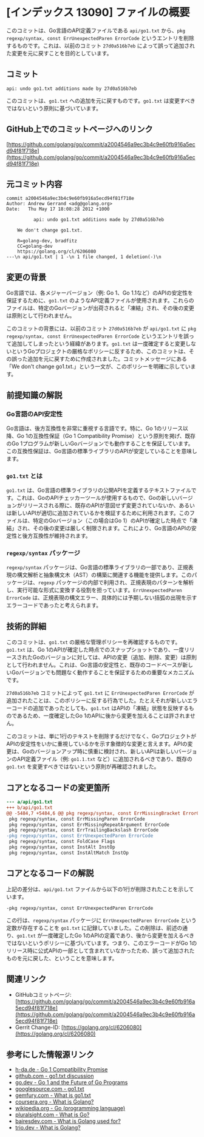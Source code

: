 # [インデックス 13090] ファイルの概要

このコミットは、Go言語のAPI定義ファイルである `api/go1.txt` から、`pkg regexp/syntax, const ErrUnexpectedParen ErrorCode` というエントリを削除するものです。これは、以前のコミット `27d0a516b7eb` によって誤って追加された変更を元に戻すことを目的としています。

## コミット

`api: undo go1.txt additions made by 27d0a516b7eb`

このコミットは、`go1.txt` への追加を元に戻すものです。`go1.txt` は変更すべきではないという原則に基づいています。

## GitHub上でのコミットページへのリンク

[https://github.com/golang/go/commit/a2004546a9ec3b4c9e60fb916a5ecd94f81f718e](https://github.com/golang/go/commit/a2004546a9ec3b4c9e60fb916a5ecd94f81f718e)

## 元コミット内容

```
commit a2004546a9ec3b4c9e60fb916a5ecd94f81f718e
Author: Andrew Gerrand <adg@golang.org>
Date:   Thu May 17 18:08:28 2012 +1000

          api: undo go1.txt additions made by 27d0a516b7eb
    
    We don't change go1.txt.
    
    R=golang-dev, bradfitz
    CC=golang-dev
    https://golang.org/cl/6206080
---\n api/go1.txt | 1 -\n 1 file changed, 1 deletion(-)\n
```

## 変更の背景

Go言語では、各メジャーバージョン（例: Go 1、Go 1.1など）のAPIの安定性を保証するために、`go1.txt` のようなAPI定義ファイルが使用されます。これらのファイルは、特定のGoバージョンが出荷されると「凍結」され、その後の変更は原則として行われません。

このコミットの背景には、以前のコミット `27d0a516b7eb` が `api/go1.txt` に `pkg regexp/syntax, const ErrUnexpectedParen ErrorCode` というエントリを誤って追加してしまったという経緯があります。`go1.txt` は一度確定すると変更しないというGoプロジェクトの厳格なポリシーに反するため、このコミットは、その誤った追加を元に戻すために作成されました。コミットメッセージにある「We don't change go1.txt.」という一文が、このポリシーを明確に示しています。

## 前提知識の解説

### Go言語のAPI安定性

Go言語は、後方互換性を非常に重視する言語です。特に、Go 1のリリース以降、Go 1の互換性保証（Go 1 Compatibility Promise）という原則を掲げ、既存のGo 1プログラムが新しいGoバージョンでも動作することを保証しています。この互換性保証は、Go言語の標準ライブラリのAPIが安定していることを意味します。

### `go1.txt` とは

`go1.txt` は、Go言語の標準ライブラリの公開APIを定義するテキストファイルです。これは、GoのAPIチェッカーツールが使用するもので、Goの新しいバージョンがリリースされる際に、既存のAPIが意図せず変更されていないか、あるいは新しいAPIが適切に追加されているかを検証するために利用されます。このファイルは、特定のGoバージョン（この場合はGo 1）のAPIが確定した時点で「凍結」され、その後の変更は厳しく制限されます。これにより、Go言語のAPIの安定性と後方互換性が維持されます。

### `regexp/syntax` パッケージ

`regexp/syntax` パッケージは、Go言語の標準ライブラリの一部であり、正規表現の構文解析と抽象構文木（AST）の構築に関連する機能を提供します。このパッケージは、`regexp` パッケージの内部で利用され、正規表現のパターンを解析し、実行可能な形式に変換する役割を担っています。`ErrUnexpectedParen ErrorCode` は、正規表現の構文エラー、具体的には予期しない括弧の出現を示すエラーコードであったと考えられます。

## 技術的詳細

このコミットは、`go1.txt` の厳格な管理ポリシーを再確認するものです。`go1.txt` は、Go 1のAPIが確定した時点でのスナップショットであり、一度リリースされたGoのバージョンに対しては、APIの変更（追加、削除、変更）は原則として行われません。これは、Go言語の安定性と、既存のコードベースが新しいGoバージョンでも問題なく動作することを保証するための重要なメカニズムです。

`27d0a516b7eb` コミットによって `go1.txt` に `ErrUnexpectedParen ErrorCode` が追加されたことは、このポリシーに反する行為でした。たとえそれが新しいエラーコードの追加であったとしても、`go1.txt` はAPIの「凍結」状態を反映するものであるため、一度確定したGo 1のAPIに後から変更を加えることは許されません。

このコミットは、単に1行のテキストを削除するだけでなく、GoプロジェクトがAPIの安定性をいかに重視しているかを示す象徴的な変更と言えます。APIの変更は、Goのバージョンアップ時に慎重に検討され、新しいAPIは新しいバージョンのAPI定義ファイル（例: `go1.1.txt` など）に追加されるべきであり、既存の `go1.txt` を変更すべきではないという原則が再確認されました。

## コアとなるコードの変更箇所

```diff
--- a/api/go1.txt
+++ b/api/go1.txt
@@ -5484,7 +5484,6 @@ pkg regexp/syntax, const ErrMissingBracket ErrorCode
 pkg regexp/syntax, const ErrMissingParen ErrorCode
 pkg regexp/syntax, const ErrMissingRepeatArgument ErrorCode
 pkg regexp/syntax, const ErrTrailingBackslash ErrorCode
-pkg regexp/syntax, const ErrUnexpectedParen ErrorCode
 pkg regexp/syntax, const FoldCase Flags
 pkg regexp/syntax, const InstAlt InstOp
 pkg regexp/syntax, const InstAltMatch InstOp
```

## コアとなるコードの解説

上記の差分は、`api/go1.txt` ファイルから以下の1行が削除されたことを示しています。

`-pkg regexp/syntax, const ErrUnexpectedParen ErrorCode`

この行は、`regexp/syntax` パッケージに `ErrUnexpectedParen ErrorCode` という定数が存在することを `go1.txt` に記録していました。この削除は、前述の通り、`go1.txt` が一度確定したGo 1のAPIの定義であり、後から変更を加えるべきではないというポリシーに基づいています。つまり、このエラーコードがGo 1のリリース時に公式APIの一部として含まれていなかったため、誤って追加されたものを元に戻した、ということを意味します。

## 関連リンク

*   GitHubコミットページ: [https://github.com/golang/go/commit/a2004546a9ec3b4c9e60fb916a5ecd94f81f718e](https://github.com/golang/go/commit/a2004546a9ec3b4c9e60fb916a5ecd94f81f718e)
*   Gerrit Change-ID: [https://golang.org/cl/6206080](https://golang.org/cl/6206080)

## 参考にした情報源リンク

*   [h-da.de - Go 1 Compatibility Promise](https://vertexaisearch.cloud.google.com/grounding-api-redirect/AUZIYQFL_DzjY2tzVx2hDZsCWv047LxW3cKfsmUX8fX0PQVLnZ6cuXn8yZQQZTV_20UZCVwYMiXx4L_fTb_D46JQ_LfQTZbGuv_qr9tKyCLld1f_kufJ4SIBQWc7ic-UOelBFlnIyjUiHKMaAy0oJSIQfTEfaH5CqSay3wE=)
*   [github.com - go1.txt discussion](https://vertexaisearch.cloud.google.com/grounding-api-redirect/AUZIYQGz6liK7FmaoyUYnIeaxbJiFsNzzBJ5b56VABcjemDtVIaQkjnTYS9tYlAxxz4-3NELHjNCF8Vft5__xndDC2Yacso6jJYLF-9eTaKfQZdK-_6FzRhS_JbVc1r744IeUsLLPmXJi02TtejsZL2wKZ88BA==)
*   [go.dev - Go 1 and the Future of Go Programs](https://vertexaisearch.cloud.google.com/grounding-api-redirect/AUZIYQHJ3Txju2YS3CkM7Og2ArtlFDu4EjZpY6Unalb2ecvnbTwhTnfuCbaBn8_-_emou_jPFmz7Kvc5knj3o6etWdzfGsXiwZxyQ9cyg0jJp422km5Ufz4j)
*   [googlesource.com - go1.txt](https://vertexaisearch.cloud.google.com/grounding-api-redirect/AUZIYQHX23H0d5MH8_Rbmmr2C6Jc37n5mzGYLBsIeM8dWmdYHGfFqnP98JFH5PtTWs2eHuwB0EJAQ02ZJ0TEn3lxY971hbfxugJ0LNmzxCoRAJC1Nr4TKnVN3glBsQ3P9-VSHRWyQckNJbkxglYUeNostmk=)
*   [gemfury.com - What is go1.txt](https://vertexaisearch.cloud.google.com/grounding-api-redirect/AUZIYQHjEYLRiEKVbWz1zvPNb3oM42njpwAW3fUXhZHeE4_10Rg1nUc5k5iTAxIbZ1GQDJLaFqqGnryfKHx4BSlZGWeY9ZsDZ1Gk7NOkBcxaA2lS-XRkJZZ71NPPZcn4KTKUVaJxxKFSsjr7VloTpEF0RgO8jDmBfITaTuwdYzVH9Nq6qRoRxDSc74_rWeWJpTH3Cw4pPN-D)
*   [coursera.org - What is Golang?](https://vertexaisearch.cloud.google.com/grounding-api-redirect/AUZIYQHjO5aqQ7mpxePj5PaXNfqaEO6acLnhE4NXUuMbVnJd1mDOw0fAvI5YSjiTYRp9cQnsxBFgKvKbTZ1JW5yKb__KeDsjnVDqkrpRZc55jTO9lzD8CSbbzoU8bfCuFR73Tbv3unnRSLRbXHWOOQtVZNKncOC5LA==)
*   [wikipedia.org - Go (programming language)](https://vertexaisearch.cloud.google.com/grounding-api-redirect/AUZIYQFwEFs77k4NLqQn-ADV1_hBGMVtdEtB9IMfHX_JDX8PCmqHrya7jffKMcqBRtI-33lvabdmVTb5uTyQDAmQLbMVnvBIX6Od5d9IzhFqbkGKg_Fixd7L-be1wyU4VENG4Ie0ocVSkN0OLpAlX7aRNpnjL4k=)
*   [pluralsight.com - What is Go?](https://vertexaisearch.cloud.google.com/grounding-api-redirect/AUZIYQEXZfGzqZjiMB8Ct7-qb24eRDLiwcL_PCnGh6EQ6OXD-ofIXxNTBwprhxVPQm8RSWBMoOyQn7a5p-KhTCFnSkcWEy_zJ-BkU7A_nb_zXtuX1YphTrLi11BvvAj2N8WJCjFvBqSMu5dMobPkXQa2cP3HvNTJ1MG6vXsu8zV2Rp9T2xRsytbmLOJFFrYnxHbdiypNp9wk7C_5ADQa2kxcJlbY3kwSv7rQsvAkKP6_Zw==)
*   [bairesdev.com - What is Golang used for?](https://vertexaisearch.cloud.google.google.com/grounding-api-redirect/AUZIYQG3a_ZiEphBrSeJ_rbAyhScnbyFsX7TxHoxjhy0S0lfl0MAm3iYJSEfTZX8tCSovc_te0RbHCNs0oooNgM_loBVuohtjACfkyCOnCw6bOUHA9Sy7-pvd8d3Og5SWy3K2GomhtVwTfPHwkwGeM5oLfm0TNo=)
*   [trio.dev - What is Golang?](https://vertexaisearch.cloud.google.com/grounding-api-redirect/AUZIYQHIQCRkjxmZIffRcXeY1btGC4gOhtLKLfo2z0hPDae7iwHHbQ-09XCcbJVkQMlpoUc1NKzffO3dJ9Rqr4JW9-d_wxB4aNKljbbD-5NmKxb5Cjqf6yQyE_nhoh9c50dalKZCNHWq)
